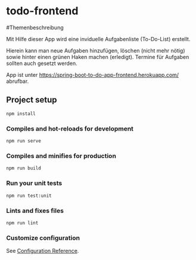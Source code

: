 # todo-frontend
#Themenbeschreibung


Mit Hilfe dieser App wird eine inviduelle Aufgabenliste (To-Do-List) erstellt.

Hierein kann man neue Aufgaben hinzufügen, löschen (nicht mehr nötig) sowie hinter einen grünen
Haken machen (erledigt). Termine für Aufgaben sollten auch gesetzt werden.

App ist unter https://spring-boot-to-do-app-frontend.herokuapp.com/ abrufbar.

## Project setup
```
npm install
```

### Compiles and hot-reloads for development
```
npm run serve
```

### Compiles and minifies for production
```
npm run build
```

### Run your unit tests
```
npm run test:unit
```

### Lints and fixes files
```
npm run lint
```

### Customize configuration
See [Configuration Reference](https://cli.vuejs.org/config/).

